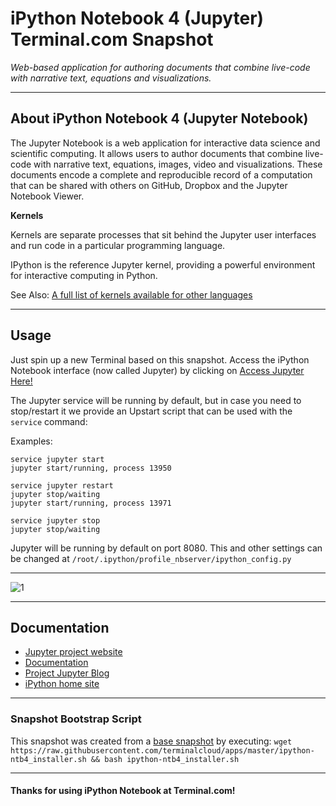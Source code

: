 # **iPython Notebook 4 (Jupyter)** Terminal.com Snapshot

*Web-based application for authoring documents that combine live-code with narrative text, equations and visualizations.*

---

## About iPython Notebook 4 (Jupyter Notebook)

The Jupyter Notebook is a web application for interactive data science and scientific computing. It allows users to 
author documents that combine live-code with narrative text, equations, images, video and visualizations. These 
documents encode a complete and reproducible record of a computation that can be shared with others on GitHub, 
Dropbox and the Jupyter Notebook Viewer.

**Kernels**

Kernels are separate processes that sit behind the Jupyter user interfaces and run code in a particular programming language.

IPython is the reference Jupyter kernel, providing a powerful environment for interactive computing in Python.

See Also: [A full list of kernels available for other languages](https://github.com/ipython/ipython/wiki/IPython-kernels-for-other-languages)



---

## Usage

Just spin up a new Terminal based on this snapshot. Access the iPython Notebook interface (now called Jupyter) by clicking on
[Access Jupyter Here!](https://terminalservername-8080.terminal.com)

The Jupyter service will be running by default, but in case you need to stop/restart it we provide an Upstart script that can
be used with the `service` command:

Examples:

```
service jupyter start
jupyter start/running, process 13950
```

```
service jupyter restart
jupyter stop/waiting
jupyter start/running, process 13971
```

```
service jupyter stop
jupyter stop/waiting
```

Jupyter will be running by default on port 8080. This and other settings can be changed at `/root/.ipython/profile_nbserver/ipython_config.py`



---

![1](http://i.imgur.com/B3VYPI2.png)

---

## Documentation

- [Jupyter project website](https://jupyter.org/)
- [Documentation](https://jupyter.readthedocs.org/en/latest/)
- [Project Jupyter Blog](https://blog.jupyter.org/)
- [iPython home site](http://ipython.org/)

---

### Snapshot Bootstrap Script

This snapshot was created from a [base snapshot](https://www.terminal.com/tiny/FzpHiTXG1K) by executing:
`wget https://raw.githubusercontent.com/terminalcloud/apps/master/ipython-ntb4_installer.sh && bash ipython-ntb4_installer.sh`

---

#### Thanks for using iPython Notebook at Terminal.com!